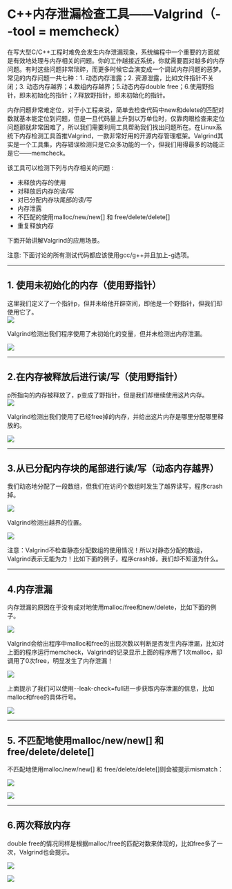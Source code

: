 # C++内存泄漏检查工具——Valgrind（--tool = memcheck）
在写大型C/C++工程时难免会发生内存泄漏现象，系统编程中一个重要的方面就是有效地处理与内存相关的问题。你的工作越接近系统，你就需要面对越多的内存问题。有时这些问题非常琐碎，而更多时候它会演变成一个调试内存问题的恶梦。 常见的内存问题一共七种：1. 动态内存泄露；2. 资源泄露，比如文件指针不关闭；3. 动态内存越界；4.数组内存越界；5.动态内存double free；6.使用野指针，即未初始化的指针；7.释放野指针，即未初始化的指针。

内存问题非常难定位，对于小工程来说，简单去检查代码中new和delete的匹配对数就基本能定位到问题，但是一旦代码量上升到以万单位时，仅靠肉眼检查来定位问题那就非常困难了，所以我们需要利用工具帮助我们找出问题所在。在Linux系统下内存检测工具首推Valgrind，一款非常好用的开源内存管理框架。Valgrind其实是一个工具集，内存错误检测只是它众多功能的一个，但我们用得最多的功能正是它——memcheck。

该工具可以检测下列与内存相关的问题 :

* 未释放内存的使用
* 对释放后内存的读/写
* 对已分配内存块尾部的读/写
* 内存泄露
* 不匹配的使用malloc/new/new[] 和 free/delete/delete[]
* 重复释放内存

下面开始讲解Valgrind的应用场景。

注意: 下面讨论的所有测试代码都应该使用gcc/g++并且加上-g选项。
***
## 1. 使用未初始化的内存（使用野指针）
这里我们定义了一个指针p，但并未给他开辟空间，即他是一个野指针，但我们却使用它了。  
![](/pic/val1.png)  

Valgrind检测出我们程序使用了未初始化的变量，但并未检测出内存泄漏。 

![](/pic/val2.png)   
***
## 2.在内存被释放后进行读/写（使用野指针）
p所指向的内存被释放了，p变成了野指针，但是我们却继续使用这片内存。  
![](/pic/val3.png)

Valgrind检测出我们使用了已经free掉的内存，并给出这片内存是哪里分配哪里释放的。

![](/pic/val4.png)
***
## 3.从已分配内存块的尾部进行读/写（动态内存越界）
我们动态地分配了一段数组，但我们在访问个数组时发生了越界读写，程序crash掉。

![](/pic/val5.png)

Valgrind检测出越界的位置。

![](/pic/val6.png)

注意：Valgrind不检查静态分配数组的使用情况！所以对静态分配的数组，Valgrind表示无能为力！比如下面的例子，程序crash掉，我们却不知道为什么。
***
## 4.内存泄漏
内存泄漏的原因在于没有成对地使用malloc/free和new/delete，比如下面的例子。

![](/pic/val7.png)

Valgrind会给出程序中malloc和free的出现次数以判断是否发生内存泄漏，比如对上面的程序运行memcheck，Valgrind的记录显示上面的程序用了1次malloc，却调用了0次free，明显发生了内存泄漏！

![](/pic/val8.png)

上面提示了我们可以使用--leak-check=full进一步获取内存泄漏的信息，比如malloc和free的具体行号。

![](/pic/val9.png)
***
## 5. 不匹配地使用malloc/new/new[] 和 free/delete/delete[]
不匹配地使用malloc/new/new[] 和 free/delete/delete[]则会被提示mismatch：

![](/pic/val10.png)

![](/pic/val11.png)
***
## 6.两次释放内存
double free的情况同样是根据malloc/free的匹配对数来体现的，比如free多了一次，Valgrind也会提示。

![](/pic/val12.png)

![](/pic/val13.png)